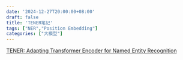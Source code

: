 ```yaml
---
date: '2024-12-27T20:00:00+08:00'
draft: false
title: 'TENER笔记'
tags: ["NER","Position Embedding"]
categories: ["大模型"]
---
```


[TENER: Adapting Transformer Encoder for Named Entity Recognition](https://xves6ft58q.feishu.cn/docx/XWL6doxAdoYEzyxpt56cIpbmnIc?from=from_copylink)
